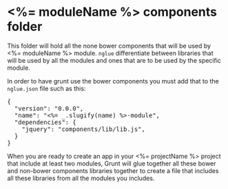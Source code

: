 # <%= moduleName %> components folder

This folder will hold all the none bower components that will be used by <%= moduleName %> module.  `nglue` differentiate between libraries that will be used by all the modules and ones that are to be used by the specific module.

In order to have grunt use the bower components you must add that to the `nglue.json` file such as this:

<pre>
{
  "version": "0.0.0",
  "name": "<%= _.slugify(name) %>-module",
  "dependencies": {
    "jquery": "components/lib/lib.js",
  }
}
</pre>

When you are ready to create an app in your <%= projectName %> project that include at least two modules, Grunt will glue together all these bower and non-bower components libraries together to create a file that includes all these libraries from all the modules you includes.